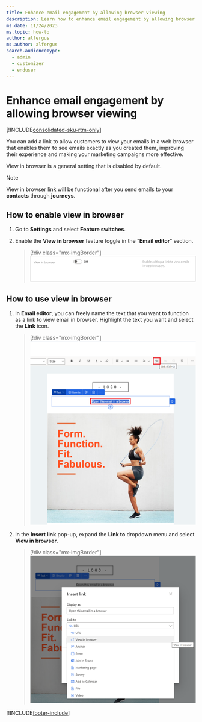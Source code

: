 ```yaml
---
title: Enhance email engagement by allowing browser viewing
description: Learn how to enhance email engagement by allowing browser viewing in Dynamics 365 Customer Insights - Journeys.
ms.date: 11/24/2023
ms.topic: how-to
author: alfergus
ms.author: alfergus
search.audienceType: 
  - admin
  - customizer
  - enduser
---
```


# Enhance email engagement by allowing browser viewing

[!INCLUDE[consolidated-sku-rtm-only](./includes/consolidated-sku-rtm-only.md)]

You can add a link to allow customers to view your emails in a web browser that enables them to see emails exactly as you created them, improving their experience and making your marketing campaigns more effective. 

View in browser is a general setting that is disabled by default.

> [!NOTE]
> View in browser link will be functional after you send emails to your **contacts** through **journeys**.

## How to enable view in browser

1. Go to **Settings** and select **Feature switches**. 
1. Enable the **View in browser** feature toggle in the “**Email editor**” section.
 
   > [!div class="mx-imgBorder"]
   > ![Enable your email viewing in browser](media/enable-email-viewing-in-browser.png "Enable your email viewing in browser")

## How to use view in browser

1. In **Email editor**, you can freely name the text that you want to function as a link to view email in browser. Highlight the text you want and select the **Link** icon.
 
   > [!div class="mx-imgBorder"]
   > ![Link any text in email editor to use view in browser](media/link-text-to-use-view-in-browser.png "Link any text in email editor to use view in browser")

1. In the **Insert link** pop-up, expand the **Link to** dropdown menu and select **View in browser**.
 
   > [!div class="mx-imgBorder"]
   > ![Use the link dropdown and select view](media/open-link-dropdown-to-use-view-option.png "Use the link dropdown and select view")

[!INCLUDE[footer-include](./includes/footer-banner.md)]